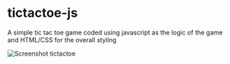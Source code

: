 # tictactoe-js


A simple tic tac toe game coded using javascript as the logic of the game and HTML/CSS for the overall styling 

![Screenshot tictactoe](https://github.com/M7zain/tictactoe-js/assets/99236670/5535589b-f985-4c06-bc82-5ea58d697789)
